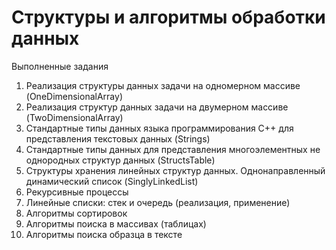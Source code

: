 # Структуры и алгоритмы обработки данных

Выполненные задания
1. Реализация структуры данных задачи на одномерном массиве (OneDimensionalArray)
2. Реализация структур данных задачи на двумерном массиве (TwoDimensionalArray)
3. Стандартные типы данных языка программирования С++ для представления текстовых данных (Strings)
4. Стандартные типы данных для представления многоэлементных не однородных структур данных (StructsTable)
5. Структуры хранения линейных структур данных. Однонаправленный динамический список (SinglyLinkedList)
6. Рекурсивные процессы
7. Линейные списки: стек и очередь (реализация, применение)
8. Алгоритмы сортировок
9. Алгоритмы поиска в массивах (таблицах)
10. Алгоритмы поиска образца в тексте
